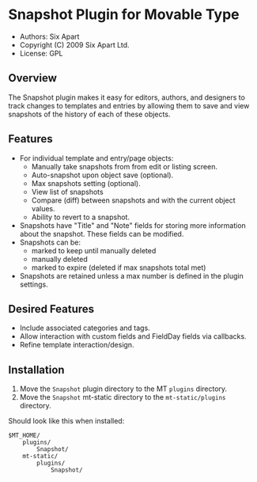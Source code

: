 # Snapshot Plugin for Movable Type

* Authors: Six Apart
* Copyright (C) 2009 Six Apart Ltd.
* License: GPL


## Overview

The Snapshot plugin makes it easy for editors, authors, and designers to track
changes to templates and entries by allowing them to save and view snapshots of
the history of each of these objects.


## Features

* For individual template and entry/page objects:
    * Manually take snapshots from from edit or listing screen.
    * Auto-snapshot upon object save (optional).
    * Max snapshots setting (optional).
    * View list of snapshots
    * Compare (diff) between snapshots and with the current object values.
    * Ability to revert to a snapshot.
* Snapshots have "Title" and "Note" fields for storing more information about
  the snapshot. These fields can be modified.
* Snapshots can be:
    * marked to keep until manually deleted
    * manually deleted
    * marked to expire (deleted if max snapshots total met)
* Snapshots are retained unless a max number is defined in the plugin settings.


## Desired Features

* Include associated categories and tags.
* Allow interaction with custom fields and FieldDay fields via callbacks.
* Refine template interaction/design.


## Installation

1. Move the `Snapshot` plugin directory to the MT `plugins` directory.
2. Move the `Snapshot` mt-static directory to the `mt-static/plugins` directory.

Should look like this when installed:

    $MT_HOME/
        plugins/
            Snapshot/
        mt-static/
            plugins/
                Snapshot/
